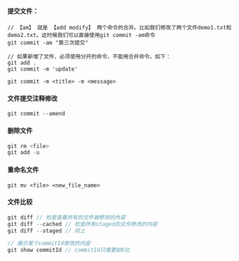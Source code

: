 #### 提交文件：
```JS
// 【am】 就是 【add modify】 两个命令的合并。比如我们修改了两个文件demo1.txt和demo2.txt。这时候我们可以直接使用git commit -am命令
git commit -am "第三次提交"

// 如果新增了文件，必须使用分开的命令，不能用合并命令。如下：
git add .
​git commit -m 'update'

git commit -m <title> -m <message>
```

#### 文件提交注释修改
```JS
git commit --amend
```

#### 删除文件
```js
git rm <file>
git add -u
```

#### 重命名文件

```JS
git mv <file> <new_file_name>
```

#### 文件比较

```js
git diff // 检查查看所有的文件被修改的內容
git diff --cached // 检查所有staged的文件修改的内容
git diff --staged // 同上

// 展示某个commitId修改的内容
git show commitId // commitId只需要前6位
```